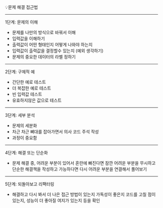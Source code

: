 💡문제 해결 접근법

---

1단계: 문제의 이해

- 문제를 나만의 방식으로 바꿔서 이해
- 입력값을 이해하기
- 출력값이 어떤 형태인지 어떻게 나와야 하는지
- 입력값이 출력값을 결정할수 있는지 (예외 생각하기)
- 문제의 중요한 데이터의 라벨 정하기

---

2단계: 구체적 예

- 간단한 예로 테스트
- 더 복잡한 예로 테스트
- 빈 입력값 테스트
- 유효하지않은 값으로 테스트

---

3단계: 세부 분석

- 문제의 세분화
- 차근 차근 뼈대를 잡아가면서 의사 코드 주석 작성
- 과정이 중요함

---

4단계: 해결 또는 단순화

- 문제 해결 중, 어려운 부분이 있어서 혼란에 빠진다면
  잠깐 어려운 부분을 무시하고 단순한 해결책을 작성하고
  가능하다면 다시 어려운 부분을 연결해서 풀어보기

---

5단계: 되돌아보고 리팩터링

- 해결하고 다시 봐서 더 나은 접근 방법이 있는지 가독성이 좋은지
  코드를 고칠 점이 있는지, 성능이 더 좋아질 여지가 있는지 등을 확인
